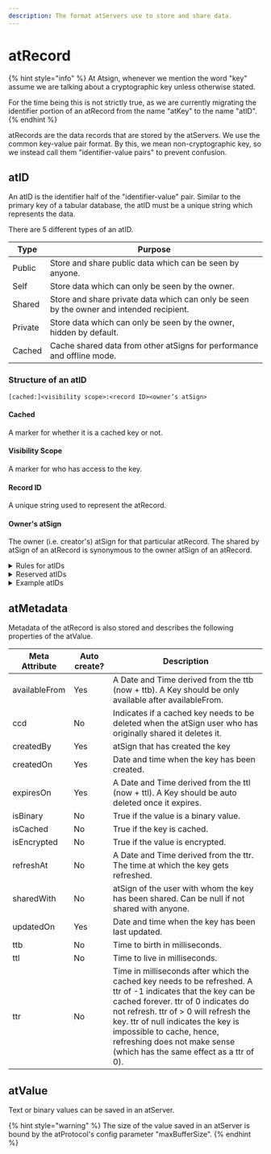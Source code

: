 ```yaml
---
description: The format atServers use to store and share data.
---
```


# atRecord

{% hint style="info" %}
At Atsign, whenever we mention the word "key" assume we are talking about a cryptographic key unless otherwise stated.&#x20;

For the time being this is not strictly true, as we are currently migrating the identifier portion of an atRecord from the name "atKey" to the name "atID".
{% endhint %}

atRecords are the data records that are stored by the atServers. We use the common key-value pair format. By this, we mean non-cryptographic key, so we instead call them "identifier-value pairs" to prevent confusion.

## atID

An atID is the identifier half of the "identifier-value" pair. Similar to the primary key of a tabular database, the atID must be a unique string which represents the data.

There are 5 different types of an atID.

| Type    | Purpose                                                                                  |
| ------- | ---------------------------------------------------------------------------------------- |
| Public  | Store and share public data which can be seen by anyone.                                 |
| Self    | Store data which can only be seen by the owner.                                          |
| Shared  | Store and share private data which can only be seen by the owner and intended recipient. |
| Private | Store data which can only be seen by the owner, hidden by default.                       |
| Cached  | Cache shared data from other atSigns for performance and offline mode.                   |

### Structure of an atID

```
[cached:]<visibility scope>:<record ID><owner’s atSign>
```

#### Cached

A marker for whether it is a cached key or not.

#### Visibility Scope

A marker for who has access to the key.

#### Record ID

A unique string used to represent the atRecord.

#### Owner's atSign

The owner (i.e. creator's) atSign for that particular atRecord. The shared by atSign of an atRecord is synonymous to the owner atSign of an atRecord.

<details>

<summary>Rules for atIDs</summary>

1. Length of an atID should not be more than 240 characters\
   (a limitation of the current implementation of the atServer, not a protocol limitation)
2. A maximum of 55  7-bit characters for the atSign
3. Allowed characters in an entity are: `[\w._,-"']`
4. Namespace is mandatory in the current implementation of the protocol\
   i.e entity must follow the notation: `<identifier>.<namespace>`
5. Cached atIDs should have a different owner than the current atSign
6. Visibility scope and owner cannot be the same for a shared atID
7. Reserved atIDs cannot be [modified](../sdk/crud-operations.md) or [notified](../sdk/events.md)
8. For newly created atIDs, the owner must match the current atSign



</details>

<details>

<summary>Reserved atIDs</summary>

The following is a list of reserved atIDs which the atServer requires to function.

**Don't** try to delete or overwrite these keys, the atServer cannot function without them.

* `privatekey:at_pkam_privatekey`
* `privatekey:at_pkam_publickey`
* `public:publickey`
* `privatekey:privatekey`
* `shared_key`
* `privatekey:self_encryption_key`
* `signing_privatekey`
* `public:signing_publickey`
* `privatekey:at_secret`
* `privatekey:at_secret_deleted`

</details>

<details>

<summary>Example atIDs</summary>

#### Public atID

1. A `public` atID with a record id of `location` shared by `@alice`. This atID typically holds public data that any atSign can access.

`public:location@alice`&#x20;

2. A `public` atID with a record id of `publickey` shared by `@bob`. Note that this is a [reserved atID](atrecord.md#reserved-atids).

`public:publickey@bob`

#### Private atID

1. A `private` atID with a record id of `pk1` shared by `@alice`.

`privatekey:pk1@alice`

#### Shared atID

1. A `shared` atID with a record id of `phone` shared with `@bob`, shared by `@alice`.

`@bob:phone@alice`

2. A `shared` atID with the record id of `name`, a namespace of `wavi`, shared with `@alice`, and shared by `@bob`.

`@alice:name.wavi@bob`

#### Internal atID

1. An `internal` atID with a record id of `_latestnotificationid`, namespace of `at_skeleton_app` and is shared by `@alice`.

`_latestnotificationid.at_skeleton_app@alice`

#### Cached atID

1. A `cached` atID with a record id of `phone`, shared with `@bob`, and is shared with `@alice`.

`cached:@bob:phone@alice`

</details>

## atMetadata

Metadata of the atRecord is also stored and describes the following properties of the atValue.

| **Meta Attribute** | **Auto create?** | **Description**                                                                                                                                                                                                                                                                                                                             |
| ------------------ | ---------------- | ------------------------------------------------------------------------------------------------------------------------------------------------------------------------------------------------------------------------------------------------------------------------------------------------------------------------------------------- |
| availableFrom      | Yes              | A Date and Time derived from the ttb (now + ttb). A Key should be only available after availableFrom.                                                                                                                                                                                                                                       |
| ccd                | No               | Indicates if a cached key needs to be deleted when the atSign user who has originally shared it deletes it.                                                                                                                                                                                                                                 |
| createdBy          | Yes              | atSign that has created the key                                                                                                                                                                                                                                                                                                             |
| createdOn          | Yes              | Date and time when the key has been created.                                                                                                                                                                                                                                                                                                |
| expiresOn          | Yes              | A Date and Time derived from the ttl (now + ttl). A Key should be auto deleted once it expires.                                                                                                                                                                                                                                             |
| isBinary           | No               | True if the value is a binary value.                                                                                                                                                                                                                                                                                                        |
| isCached           | No               | True if the key is cached.                                                                                                                                                                                                                                                                                                                  |
| isEncrypted        | No               | True if the value is encrypted.                                                                                                                                                                                                                                                                                                             |
| refreshAt          | No               | A Date and Time derived from the ttr. The time at which the key gets refreshed.                                                                                                                                                                                                                                                             |
| sharedWith         | No               | atSign of the user with whom the key has been shared. Can be null if not shared with anyone.                                                                                                                                                                                                                                                |
| updatedOn          | Yes              | Date and time when the key has been last updated.                                                                                                                                                                                                                                                                                           |
| ttb                | No               | Time to birth in milliseconds.                                                                                                                                                                                                                                                                                                              |
| ttl                | No               | Time to live in milliseconds.                                                                                                                                                                                                                                                                                                               |
| ttr                | No               | Time in milliseconds after which the cached key needs to be refreshed. A ttr of -1 indicates that the key can be cached forever. ttr of 0 indicates do not refresh. ttr of > 0 will refresh the key. ttr of null indicates the key is impossible to cache, hence, refreshing does not make sense (which has the same effect as a ttr of 0). |

## atValue

Text or binary values can be saved in an atServer.&#x20;

{% hint style="warning" %}
The size of the value saved in an atServer is bound by the atProtocol's config parameter "maxBufferSize".
{% endhint %}
